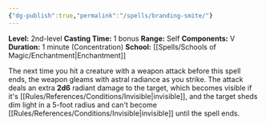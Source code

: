 ```yaml
---
{"dg-publish":true,"permalink":"/spells/branding-smite/"}
---
```


**Level:** 2nd-level
**Casting Time:** 1 bonus
**Range:** Self
**Components:** V
**Duration:** 1 minute (Concentration)
**School:** [[Spells/Schools of Magic/Enchantment\|Enchantment]]

The next time you hit a creature with a weapon attack before this spell ends, the weapon gleams with astral radiance as you strike. The attack deals an extra **2d6** radiant damage to the target, which becomes visible if it's [[Rules/References/Conditions/Invisible\|invisible]], and the target sheds dim light in a 5-foot radius and can't become [[Rules/References/Conditions/Invisible\|invisible]] until the spell ends.